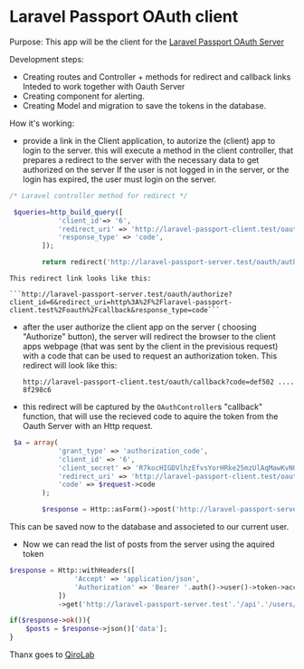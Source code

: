 # Laravel Passport OAuth client

Purpose:
This app will be the client for the [Laravel Passport OAuth Server](https://github.com/iss1977/laravel9-passport-OAuth-server)


Development steps:
-   Creating routes and Controller + methods for redirect and callback links
    Inteded to work together with Oauth Server
-   Creating component for alerting.
-   Creating Model and migration to save the tokens in the database.





How it's working:

-   provide a link in the Client application, to autorize the (client) app to login to the server.
    this will execute a method in the client controller, that prepares a redirect to the server with the necessary data to get authorized on the server
    If the user is not logged in in the server, or the login has expired, the user must login on the server.

```php
/* Laravel controller method for redirect */

 $queries=http_build_query([
            'client_id'=> '6',
            'redirect_uri' => 'http://laravel-passport-client.test/oauth/callback',
            'response_type' => 'code',
        ]);

        return redirect('http://laravel-passport-server.test/oauth/authorize'.'?'.$queries);
```

    This redirect link looks like this:

    ```http://laravel-passport-server.test/oauth/authorize?client_id=6&redirect_uri=http%3A%2F%2Flaravel-passport-client.test%2Foauth%2Fcallback&response_type=code```

- after the user authorize the client app on the server ( choosing "Authorize" button), the server will redirect the browser to the client apps webpage (that was sent by the client in the previsious request) with a code that can be used to request an authorization token. This redirect will look like this:

    ```http://laravel-passport-client.test/oauth/callback?code=def502 .... 8f298c6```


- this redirect will be captured by the ```OAuthController```s "callback" function, that will use the recieved code to aquire the token from the Oauth Server with an Http request.

```php
 $a = array(
            'grant_type' => 'authorization_code',
            'client_id' => '6',
            'client_secret' => 'R7kocHIGDVlhzEfvsYorHRke25mzUlAqMawKvNUN',
            'redirect_uri' => 'http://laravel-passport-client.test/oauth/callback',
            'code' => $request->code
        );

        $response = Http::asForm()->post('http://laravel-passport-server.test/oauth/token',$a);
```

This can be saved now to the database and associeted to our current user.

- Now we can read the list of posts from the server using the aquired token

``` php
$response = Http::withHeaders([
                'Accept' => 'application/json',
                'Authorization' => 'Bearer '.auth()->user()->token->access_token
            ])
            ->get('http://laravel-passport-server.test'.'/api'.'/users/posts');

if($response->ok()){
    $posts = $response->json()['data'];
}
```


Thanx goes to [QiroLab](https://youtu.be/K7RfBgoeg48)
